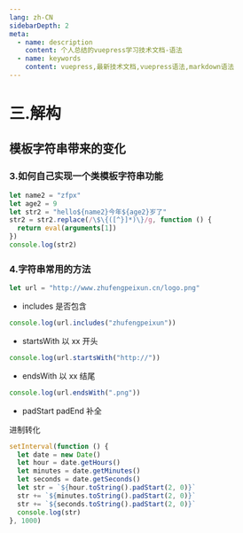 ```yaml
---
lang: zh-CN
sidebarDepth: 2
meta:
  - name: description
    content: 个人总结的vuepress学习技术文档-语法
  - name: keywords
    content: vuepress,最新技术文档,vuepress语法,markdown语法
---
```


# 三.解构



## 模板字符串带来的变化



### 3.如何自己实现一个类模板字符串功能

```js
let name2 = "zfpx"
let age2 = 9
let str2 = "hello${name2}今年${age2}岁了"
str2 = str2.replace(/\$\{([^}]*)\}/g, function () {
  return eval(arguments[1])
})
console.log(str2)
```

### 4.字符串常用的方法

```js
let url = "http://www.zhufengpeixun.cn/logo.png"
```

- includes 是否包含

```js
console.log(url.includes("zhufengpeixun"))
```

- startsWith 以 xx 开头

```js
console.log(url.startsWith("http://"))
```

- endsWith 以 xx 结尾

```js
console.log(url.endsWith(".png"))
```

- padStart padEnd 补全

进制转化

```js
setInterval(function () {
  let date = new Date()
  let hour = date.getHours()
  let minutes = date.getMinutes()
  let seconds = date.getSeconds()
  let str = `${hour.toString().padStart(2, 0)}`
  str += `${minutes.toString().padStart(2, 0)}`
  str += `${seconds.toString().padStart(2, 0)}`
  console.log(str)
}, 1000)
```
